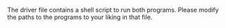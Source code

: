 The driver file contains a shell script to run both programs.
Please modify the paths to the programs to your liking in that file.